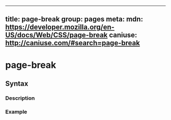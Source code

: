 
  ---
  title: page-break
  group: pages
  meta:
    mdn: https://developer.mozilla.org/en-US/docs/Web/CSS/page-break
    caniuse: http://caniuse.com/#search=page-break
  ---

  # page-break
  <!--- Introduction for page-break, keep it brief and set the overall context -->

  ## Syntax
  <!--- Introduce the various syntax for page-break -->

  ### Description
  <!--- For each major section of syntax, provide a description explaining its usage further -->

  ### Example
  <!--- Provide code examples for the syntax block you're currently describing -->